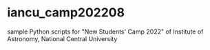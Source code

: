 # iancu_camp202208
sample Python scripts for "New Students' Camp 2022" of Institute of Astronomy, National Central University

